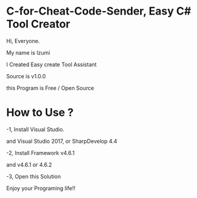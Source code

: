 # C-for-Cheat-Code-Sender, Easy C# Tool Creator

Hi, Everyone.

My name is Izumi

I Created Easy create Tool Assistant

Source is v1.0.0

this Program is Free / Open Source

# How to Use ?

-1, Install Visual Studio.

and Visual Studio 2017, or SharpDevelop 4.4

-2, Install Framework v4.6.1

and v4.6.1 or 4.6.2

-3, Open this Solution


Enjoy your Programing life!!
